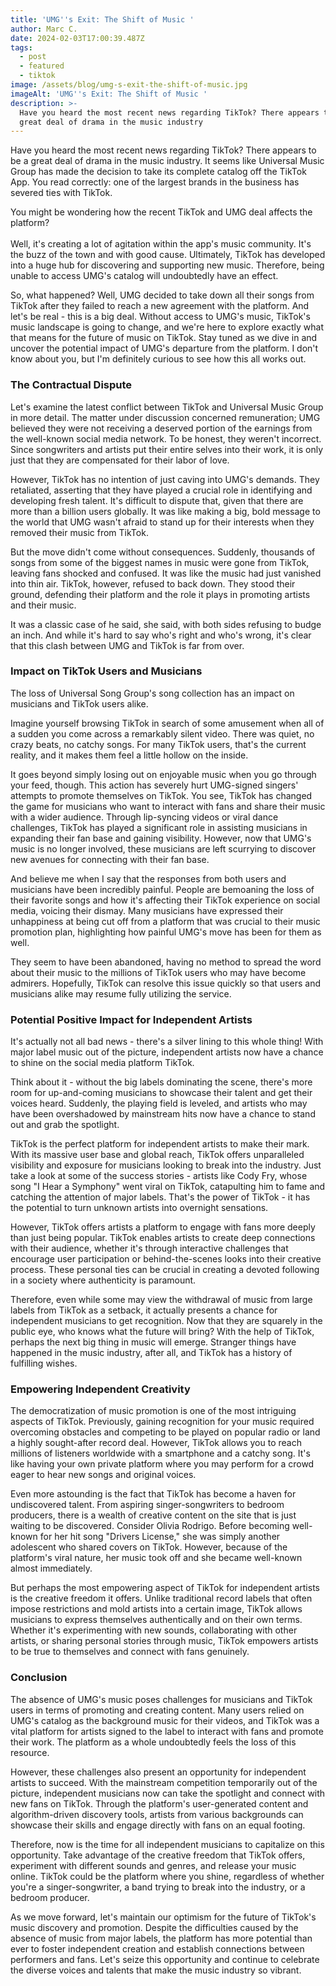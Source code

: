```yaml
---
title: 'UMG''s Exit: The Shift of Music '
author: Marc C.
date: 2024-02-03T17:00:39.487Z
tags:
  - post
  - featured
  - tiktok
image: /assets/blog/umg-s-exit-the-shift-of-music.jpg
imageAlt: 'UMG''s Exit: The Shift of Music '
description: >-
  Have you heard the most recent news regarding TikTok? There appears to be a
  great deal of drama in the music industry
---
```

Have you heard the most recent news regarding TikTok? There appears to be a great deal of drama in the music industry. It seems like Universal Music Group has made the decision to take its complete catalog off the TikTok App. You read correctly: one of the largest brands in the business has severed ties with TikTok. 

You might be wondering how the recent TikTok and UMG deal affects the platform?\
\
Well, it's creating a lot of agitation within the app's music community. It's the buzz of the town and with good cause. Ultimately, TikTok has developed into a huge hub for discovering and supporting new music. Therefore, being unable to access UMG's catalog will undoubtedly have an effect. 

So, what happened? Well, UMG decided to take down all their songs from TikTok after they failed to reach a new agreement with the platform. And let's be real - this is a big deal. Without access to UMG's music, TikTok's music landscape is going to change, and we're here to explore exactly what that means for the future of music on TikTok. Stay tuned as we dive in and uncover the potential impact of UMG's departure from the platform. I don't know about you, but I'm definitely curious to see how this all works out.

### **The Contractual Dispute**

Let's examine the latest conflict between TikTok and Universal Music Group in more detail. The matter under discussion concerned remuneration; UMG believed they were not receiving a deserved portion of the earnings from the well-known social media network. To be honest, they weren't incorrect. Since songwriters and artists put their entire selves into their work, it is only just that they are compensated for their labor of love.

However, TikTok has no intention of just caving into UMG's demands. They retaliated, asserting that they have played a crucial role in identifying and developing fresh talent. It's difficult to dispute that, given that there are more than a billion users globally. It was like making a big, bold message to the world that UMG wasn't afraid to stand up for their interests when they removed their music from TikTok.

But the move didn't come without consequences. Suddenly, thousands of songs from some of the biggest names in music were gone from TikTok, leaving fans shocked and confused. It was like the music had just vanished into thin air. TikTok, however, refused to back down. They stood their ground, defending their platform and the role it plays in promoting artists and their music.

It was a classic case of he said, she said, with both sides refusing to budge an inch. And while it's hard to say who's right and who's wrong, it's clear that this clash between UMG and TikTok is far from over. 

### **Impact on TikTok Users and Musicians**

The loss of Universal Song Group's song collection has an impact on musicians and TikTok users alike.

Imagine yourself browsing TikTok in search of some amusement when all of a sudden you come across a remarkably silent video. There was quiet, no crazy beats, no catchy songs. For many TikTok users, that's the current reality, and it makes them feel a little hollow on the inside.

It goes beyond simply losing out on enjoyable music when you go through your feed, though. This action has severely hurt UMG-signed singers' attempts to promote themselves on TikTok. You see, TikTok has changed the game for musicians who want to interact with fans and share their music with a wider audience. Through lip-syncing videos or viral dance challenges, TikTok has played a significant role in assisting musicians in expanding their fan base and gaining visibility. However, now that UMG's music is no longer involved, these musicians are left scurrying to discover new avenues for connecting with their fan base.

And believe me when I say that the responses from both users and musicians have been incredibly painful. People are bemoaning the loss of their favorite songs and how it's affecting their TikTok experience on social media, voicing their dismay. Many musicians have expressed their unhappiness at being cut off from a platform that was crucial to their music promotion plan, highlighting how painful UMG's move has been for them as well.

They seem to have been abandoned, having no method to spread the word about their music to the millions of TikTok users who may have become admirers. Hopefully, TikTok can resolve this issue quickly so that users and musicians alike may resume fully utilizing the service.

### **Potential Positive Impact for Independent Artists**

It's actually not all bad news - there's a silver lining to this whole thing! With major label music out of the picture, independent artists now have a chance to shine on the social media platform TikTok.

Think about it - without the big labels dominating the scene, there's more room for up-and-coming musicians to showcase their talent and get their voices heard. Suddenly, the playing field is leveled, and artists who may have been overshadowed by mainstream hits now have a chance to stand out and grab the spotlight.

TikTok is the perfect platform for independent artists to make their mark. With its massive user base and global reach, TikTok offers unparalleled visibility and exposure for musicians looking to break into the industry. Just take a look at some of the success stories - artists like Cody Fry, whose song "I Hear a Symphony" went viral on TikTok, catapulting him to fame and catching the attention of major labels. That's the power of TikTok - it has the potential to turn unknown artists into overnight sensations.

However, TikTok offers artists a platform to engage with fans more deeply than just being popular. TikTok enables artists to create deep connections with their audience, whether it's through interactive challenges that encourage user participation or behind-the-scenes looks into their creative process. These personal ties can be crucial in creating a devoted following in a society where authenticity is paramount.

Therefore, even while some may view the withdrawal of music from large labels from TikTok as a setback, it actually presents a chance for independent musicians to get recognition. Now that they are squarely in the public eye, who knows what the future will bring? With the help of TikTok, perhaps the next big thing in music will emerge. Stranger things have happened in the music industry, after all, and TikTok has a history of fulfilling wishes.

### **Empowering Independent Creativity**

The democratization of music promotion is one of the most intriguing aspects of TikTok. Previously, gaining recognition for your music required overcoming obstacles and competing to be played on popular radio or land a highly sought-after record deal. However, TikTok allows you to reach millions of listeners worldwide with a smartphone and a catchy song. It's like having your own private platform where you may perform for a crowd eager to hear new songs and original voices.

Even more astounding is the fact that TikTok has become a haven for undiscovered talent. From aspiring singer-songwriters to bedroom producers, there is a wealth of creative content on the site that is just waiting to be discovered. Consider Olivia Rodrigo. Before becoming well-known for her hit song "Drivers License," she was simply another adolescent who shared covers on TikTok. However, because of the platform's viral nature, her music took off and she became well-known almost immediately.

But perhaps the most empowering aspect of TikTok for independent artists is the creative freedom it offers. Unlike traditional record labels that often impose restrictions and mold artists into a certain image, TikTok allows musicians to express themselves authentically and on their own terms. Whether it's experimenting with new sounds, collaborating with other artists, or sharing personal stories through music, TikTok empowers artists to be true to themselves and connect with fans genuinely.

### **Conclusion**

The absence of UMG's music poses challenges for musicians and TikTok users in terms of promoting and creating content. Many users relied on UMG's catalog as the background music for their videos, and TikTok was a vital platform for artists signed to the label to interact with fans and promote their work. The platform as a whole undoubtedly feels the loss of this resource.

However, these challenges also present an opportunity for independent artists to succeed. With the mainstream competition temporarily out of the picture, independent musicians now can take the spotlight and connect with new fans on TikTok. Through the platform's user-generated content and algorithm-driven discovery tools, artists from various backgrounds can showcase their skills and engage directly with fans on an equal footing.

Therefore, now is the time for all independent musicians to capitalize on this opportunity. Take advantage of the creative freedom that TikTok offers, experiment with different sounds and genres, and release your music online. TikTok could be the platform where you shine, regardless of whether you're a singer-songwriter, a band trying to break into the industry, or a bedroom producer.

As we move forward, let's maintain our optimism for the future of TikTok's music discovery and promotion. Despite the difficulties caused by the absence of music from major labels, the platform has more potential than ever to foster independent creation and establish connections between performers and fans. Let's seize this opportunity and continue to celebrate the diverse voices and talents that make the music industry so vibrant.
